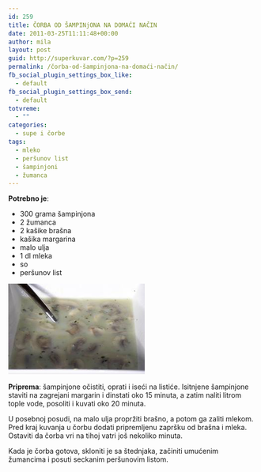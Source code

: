 ```yaml
---
id: 259
title: ČORBA OD ŠAMPINjONA NA DOMAĆI NAČIN
date: 2011-03-25T11:11:48+00:00
author: mila
layout: post
guid: http://superkuvar.com/?p=259
permalink: /čorba-od-šampinjona-na-domaći-način/
fb_social_plugin_settings_box_like:
  - default
fb_social_plugin_settings_box_send:
  - default
totvreme:
  - ""
categories:
  - supe i čorbe
tags:
  - mleko
  - peršunov list
  - šampinjoni
  - žumanca
---
```

**Potrebno je**:

  * 300 grama šampinjona
  * 2 žumanca
  * 2 kašike brašna
  * kašika margarina
  * malo ulja
  * 1 dl mleka
  * so
  * peršunov list

<img class="alignnone size-full wp-image-744" title="sampinjonicorbadom" src="/wp-content/uploads/2011/03/sampinjonicorbadom1.jpg" alt="" width="276" height="183" /> 

**Priprema**: šampinjone očistiti, oprati i iseći na listiće. Isitnjene šampinjone staviti na zagrejani margarin i dinstati oko 15 minuta, a zatim naliti litrom tople vode, posoliti i kuvati oko 20 minuta.

U posebnoj posudi, na malo ulja propržiti brašno, a potom ga zaliti mlekom. Pred kraj kuvanja u čorbu dodati pripremljenu zapršku od brašna i mleka. Ostaviti da čorba vri na tihoj vatri još nekoliko minuta.

Kada je čorba gotova, skloniti je sa štednjaka, začiniti umućenim žumancima i posuti seckanim peršunovim listom.